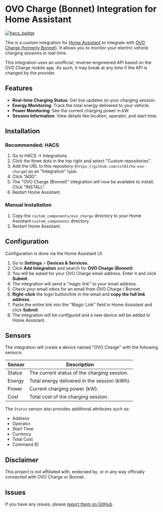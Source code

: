 # OVO Charge (Bonnet) Integration for Home Assistant

[![hacs_badge](https://img.shields.io/badge/HACS-Default-orange.svg)](https://github.com/hacs/integration)

This is a custom integration for [Home Assistant](https://www.home-assistant.io/) to integrate with [OVO Charge (formerly Bonnet)](https://www.ovo-charge.com/). It allows you to monitor your electric vehicle charging sessions in real-time.

This integration uses an unofficial, reverse-engineered API based on the OVO Charge mobile app. As such, it may break at any time if the API is changed by the provider.

## Features

- **Real-time Charging Status**: Get live updates on your charging session.
- **Energy Monitoring**: Track the total energy delivered to your vehicle.
- **Power Monitoring**: See the current charging power in kW.
- **Session Information**: View details like location, operator, and start time.

## Installation

### Recommended: HACS

1.  Go to HACS -> Integrations.
2.  Click the three dots in the top right and select "Custom repositories".
3.  Add the URL to this repository (`https://github.com/cvl01/ha-ovo-charge`) as an "Integration" type.
4.  Click "ADD".
5.  The "OVO Charge (Bonnet)" integration will now be available to install. Click "INSTALL".
6.  Restart Home Assistant.

### Manual Installation

1.  Copy the `custom_components/ovo_charge` directory to your Home Assistant `custom_components` directory.
2.  Restart Home Assistant.

## Configuration

Configuration is done via the Home Assistant UI.

1.  Go to **Settings** > **Devices & Services**.
2.  Click **Add Integration** and search for **OVO Charge (Bonnet)**.
3.  You will be asked for your OVO Charge email address. Enter it and click **Submit**.
4.  The integration will send a "magic link" to your email address.
5.  Check your email inbox for an email from OVO Charge / Bonnet.
6.  **Right-click** the login button/link in the email and **copy the full link address**.
7.  Paste the entire link into the "Magic Link" field in Home Assistant and click **Submit**.
8.  The integration will be configured and a new device will be added to Home Assistant.

## Sensors

The integration will create a device named "OVO Charge" with the following sensors:

| Sensor          | Description                                         |
| --------------- | --------------------------------------------------- |
| Status          | The current status of the charging session.         |
| Energy          | Total energy delivered in the session (kWh).        |
| Power           | Current charging power (kW).                        |
| Cost            | Total cost of the charging session.                 |

The `Status` sensor also provides additional attributes such as:
- Address
- Operator
- Start Time
- Currency
- Total Cost
- Command ID

## Disclaimer

This project is not affiliated with, endorsed by, or in any way officially connected with OVO Charge or Bonnet.

## Issues

If you have any issues, please [report them on GitHub](https://github.com/cvl01/ha-ovo-charge/issues). 
